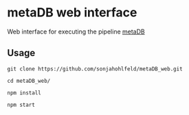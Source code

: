 # metaDB web interface

Web interface for executing the pipeline [metaDB](https://github.com/molbiodiv/metabDB)

## Usage

```git clone https://github.com/sonjahohlfeld/metaDB_web.git```

```cd metaDB_web/```

```npm install```

```npm start```
